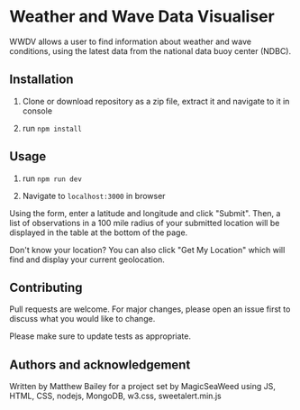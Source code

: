 # Weather and Wave Data Visualiser

WWDV allows a user to find information about weather and wave conditions, using the latest data from the national data buoy center (NDBC).

## Installation

1. Clone or download repository as a zip file, extract it and navigate to it in console

2. run `npm install`


## Usage

1. run `npm run dev`

2. Navigate to `localhost:3000` in browser


Using the form, enter a latitude and longitude and click "Submit". Then, a list of observations in a 100 mile radius of your submitted location will be displayed in the table at the bottom of the page.

Don't know your location?
You can also click "Get My Location" which will find and display your current geolocation.


## Contributing
Pull requests are welcome. For major changes, please open an issue first to discuss what you would like to change.

Please make sure to update tests as appropriate.

## Authors and acknowledgement
Written by Matthew Bailey for a project set by MagicSeaWeed using JS, HTML, CSS, nodejs, MongoDB, w3.css, sweetalert.min.js
